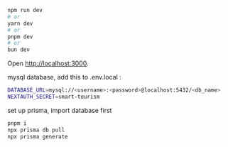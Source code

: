 ```bash
npm run dev
# or
yarn dev
# or
pnpm dev
# or
bun dev
```

Open [http://localhost:3000](http://localhost:3000).

mysql database, add this to .env.local :

```bash
DATABASE_URL=mysql://<username>:<password>@localhost:5432/<db_name>
NEXTAUTH_SECRET=smart-tourism
```

set up prisma, import database first

```bash
pnpm i
npx prisma db pull
npx prisma generate
```
